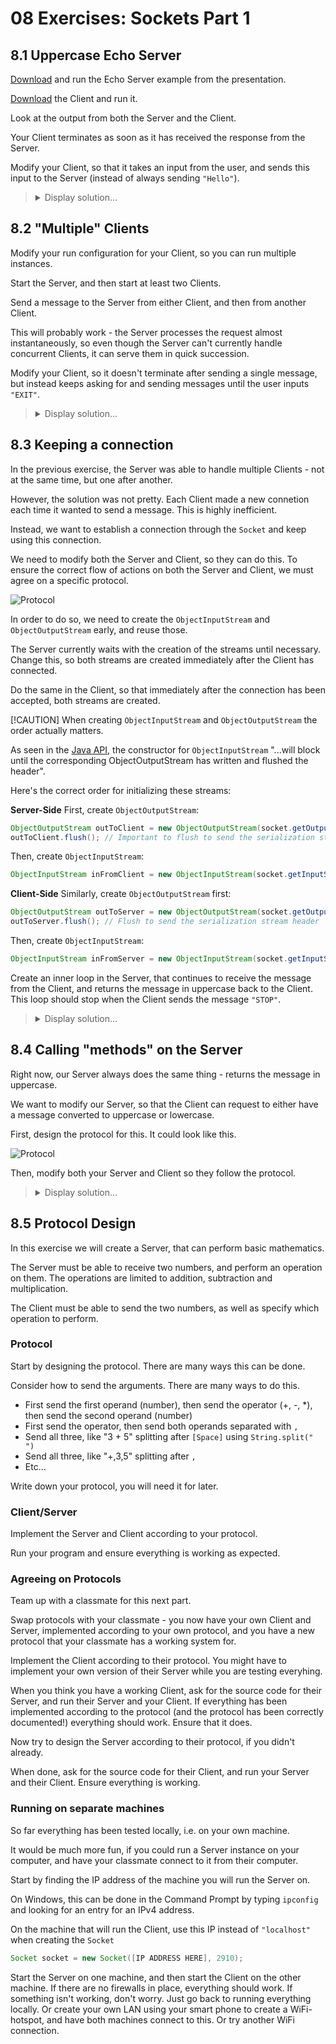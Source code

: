 
# 08 Exercises: Sockets Part 1 

## 8.1 Uppercase Echo Server

[Download](/08%20Sockets%201/Examples/Server.java) and run the Echo Server example from the presentation.

[Download](/08%20Sockets%201/Examples/Client.java) the Client and run it. 

Look at the output from both the Server and the Client.

Your Client terminates as soon as it has received the response from the Server.

Modify your Client, so that it takes an input from the user, and sends this input to the Server (instead of always sending `"Hello"`).

<blockquote>
<details>
<summary>Display solution...</summary>

```java
import java.io.IOException;
import java.io.ObjectInputStream;
import java.io.ObjectOutputStream;
import java.net.Socket;
import java.util.Scanner;

public class Client
{
    public static void main(String[] args)
    {
        Scanner scanner = new Scanner(System.in);

        try
        {
            Socket socket = new Socket("localhost", 2910);

            System.out.println("Enter a string to send to the server");
            String stringToSend = scanner.nextLine();

            ObjectOutputStream outToServer = new ObjectOutputStream(socket.getOutputStream());
            outToServer.writeObject(stringToSend);

            ObjectInputStream inFromServer = new ObjectInputStream(socket.getInputStream());
            String o = (String) inFromServer.readObject();

            System.out.println(o);
        }
        catch (IOException | ClassNotFoundException e)
        {
            throw new RuntimeException(e);
        }
    }
}
```
</details>
</blockquote>

## 8.2 "Multiple" Clients

Modify your run configuration for your Client, so you can run multiple instances.

Start the Server, and then start at least two Clients. 

Send a message to the Server from either Client, and then from another Client.

This will probably work - the Server processes the request almost instantaneously, so even though the Server can't currently handle concurrent Clients, it can serve them in quick succession.

Modify your Client, so it doesn't terminate after sending a single message, but instead keeps asking for and sending messages until the user inputs `"EXIT"`.

<blockquote>
<details>
<summary>Display solution...</summary>

```java
import java.io.IOException;
import java.io.ObjectInputStream;
import java.io.ObjectOutputStream;
import java.net.Socket;
import java.util.Scanner;

public class Client
{
    public static void main(String[] args)
    {
        Scanner scanner = new Scanner(System.in);

        try
        {
            Socket socket = null;
            while (true)
            {
                System.out.println("Enter a string to send to the server");
                String stringToSend = scanner.nextLine();
                if (stringToSend.equals("EXIT"))
                {
                    break;
                }
                socket = new Socket("localhost", 2910);

                ObjectOutputStream outToServer = new ObjectOutputStream(socket.getOutputStream());
                outToServer.writeObject(stringToSend);

                ObjectInputStream inFromServer = new ObjectInputStream(socket.getInputStream());
                String o = (String) inFromServer.readObject();

                System.out.println(o);
            }
            socket.close();
        }
        catch (IOException | ClassNotFoundException e)
        {
            throw new RuntimeException(e);
        }
    }
}
```
</details>
</blockquote>

## 8.3 Keeping a connection

In the previous exercise, the Server was able to handle multiple Clients - not at the same time, but one after another.

However, the solution was not pretty. Each Client made a new connetion each time it wanted to send a message. This is highly inefficient.

Instead, we want to establish a connection through the `Socket` and keep using this connection.

We need to modify both the Server and Client, so they can do this. To ensure the correct flow of actions on both the Server and Client, we must agree on a specific protocol.

![Protocol](/08%20Sockets%201/Images/Echo%20Server%20Protocol.png)

In order to do so, we need to create the `ObjectInputStream` and `ObjectOutputStream` early, and reuse those.

The Server currently waits with the creation of the streams until necessary. Change this, so both streams are created immediately after the Client has connected.

Do the same in the Client, so that immediately after the connection has been accepted, both streams are created.

[!CAUTION]
When creating `ObjectInputStream` and `ObjectOutputStream` the order actually matters.

As seen in the [Java API](https://docs.oracle.com/javase/7/docs/api/java/io/ObjectInputStream.html#ObjectInputStream%28java.io.InputStream%29), the constructor for `ObjectInputStream` "...will block until the corresponding ObjectOutputStream has written and flushed the header".

Here's the correct order for initializing these streams:

**Server-Side**
First, create `ObjectOutputStream`:

```java
ObjectOutputStream outToClient = new ObjectOutputStream(socket.getOutputStream());
outToClient.flush(); // Important to flush to send the serialization stream header
```

Then, create `ObjectInputStream`:

```java
ObjectInputStream inFromClient = new ObjectInputStream(socket.getInputStream());
```

**Client-Side**
Similarly, create `ObjectOutputStream` first:

```java
ObjectOutputStream outToServer = new ObjectOutputStream(socket.getOutputStream());
outToServer.flush(); // Flush to send the serialization stream header
```
Then, create `ObjectInputStream`:

```java
ObjectInputStream inFromServer = new ObjectInputStream(socket.getInputStream());
```

Create an inner loop in the Server, that continues to receive the message from the Client, and returns the message in uppercase back to the Client. This loop should stop when the Client sends the message `"STOP"`.

<blockquote>
<details>
<summary>Display solution...</summary>

```java
import java.io.IOException;
import java.io.ObjectInputStream;
import java.io.ObjectOutputStream;
import java.net.ServerSocket;
import java.net.Socket;

public class Server
{
    public static void main(String[] args)
    {
        System.out.println("Starting server...");
        try
        {
            ServerSocket welcomeSocket = new ServerSocket(2910);
            while (true)
            {
                Socket socket = welcomeSocket.accept();
                System.out.println("Client connected");

                ObjectInputStream inFromClient = new ObjectInputStream(socket.getInputStream());
                ObjectOutputStream outToClient = new ObjectOutputStream(socket.getOutputStream());

                String o = (String) inFromClient.readObject();

                while(!"STOP".equals(o))
                {
                    System.out.println("Received: " + o);

                    String answer = o.toUpperCase();

                    outToClient.writeObject(answer);

                    o = (String) inFromClient.readObject();
                }
            }
        }
        catch (IOException | ClassNotFoundException e)
        {
            throw new RuntimeException(e);
        }
    }
}
```
```java
import java.io.IOException;
import java.io.ObjectInputStream;
import java.io.ObjectOutputStream;
import java.net.Socket;
import java.util.Scanner;

public class Client
{
    public static void main(String[] args)
    {
        Scanner scanner = new Scanner(System.in);

        try
        {
            Socket socket = new Socket("localhost", 2910);

            ObjectOutputStream outToServer = new ObjectOutputStream(socket.getOutputStream());
            ObjectInputStream inFromServer = new ObjectInputStream(socket.getInputStream());

            while (true)
            {
                System.out.println("Enter a string to send to the server");
                String stringToSend = scanner.nextLine();
                if (stringToSend.equals("EXIT"))
                {
                    break;
                }

                outToServer.writeObject(stringToSend);

                String o = (String) inFromServer.readObject();

                System.out.println(o);
            }
            socket.close();
        }
        catch (IOException | ClassNotFoundException e)
        {
            throw new RuntimeException(e);
        }
    }
}
```

</details>
</blockquote>

## 8.4 Calling "methods" on the Server

Right now, our Server always does the same thing - returns the message in uppercase.

We want to modify our Server, so that the Client can request to either have a message converted to uppercase or lowercase.

First, design the protocol for this. It could look like this.

![Protocol](/08%20Sockets%201/Images/Echo%20Upper%20or%20Lower%20Server%20Protocol.png)

Then, modify both your Server and Client so they follow the protocol.

<blockquote>
<details>
<summary>Display solution...</summary>

```java
import java.io.IOException;
import java.io.ObjectInputStream;
import java.io.ObjectOutputStream;
import java.net.ServerSocket;
import java.net.Socket;

public class Server
{
    public static void main(String[] args)
    {
        System.out.println("Starting server...");
        try
        {
            ServerSocket welcomeSocket = new ServerSocket(2910);
            while (true)
            {
                Socket socket = welcomeSocket.accept();
                System.out.println("Client connected");

                ObjectInputStream inFromClient = new ObjectInputStream(socket.getInputStream());
                ObjectOutputStream outToClient = new ObjectOutputStream(socket.getOutputStream());

                while(true)
                {
                    outToClient.writeObject("Select upper- or lowercase. Type EXIT to end connection.");

                    String o = (String) inFromClient.readObject();
                    if ("EXIT".equals(o))
                    {
                        socket.close();
                        break;
                    }

                    System.out.println("Received: " + o);

                    if("uppercase".equals(o))
                    {
                        String message = (String) inFromClient.readObject();
                        String answer = message.toUpperCase();
                        outToClient.writeObject(answer);
                    }
                    else if ("lowercase".equals(o))
                    {
                        String message = (String) inFromClient.readObject();
                        String answer = message.toLowerCase();
                        outToClient.writeObject(answer);
                    }
                }
            }
        }
        catch (IOException | ClassNotFoundException e)
        {
            throw new RuntimeException(e);
        }
    }
}
```

```java
import java.io.IOException;
import java.io.ObjectInputStream;
import java.io.ObjectOutputStream;
import java.net.Socket;
import java.util.Scanner;

public class Client
{
    public static void main(String[] args)
    {
        Scanner scanner = new Scanner(System.in);

        try
        {
            Socket socket = new Socket("localhost", 2910);

            ObjectOutputStream outToServer = new ObjectOutputStream(socket.getOutputStream());
            ObjectInputStream inFromServer = new ObjectInputStream(socket.getInputStream());

            while (true)
            {
                String o = (String) inFromServer.readObject();
                System.out.println(o);

                String choice = scanner.nextLine();
                if (choice.equals("EXIT"))
                {
                    outToServer.writeObject(choice);
                    break;
                }

                outToServer.writeObject(choice);

                System.out.println("Enter a string to send to the server");
                String stringToSend = scanner.nextLine();

                outToServer.writeObject(stringToSend);
                String response = (String) inFromServer.readObject();
                System.out.println(response);
            }
            socket.close();
        }
        catch (IOException | ClassNotFoundException e)
        {
            throw new RuntimeException(e);
        }
    }
}
```

</details>
</blockquote>

## 8.5 Protocol Design

In this exercise we will create a Server, that can perform basic mathematics.

The Server must be able to receive two numbers, and perform an operation on them. The operations are limited to addition, subtraction and multiplication.

The Client must be able to send the two numbers, as well as specify which operation to perform.

### Protocol

Start by designing the protocol. There are many ways this can be done.

Consider how to send the arguments. There are many ways to do this.

-	First send the first operand (number), then send the operator (+, -, *), then send the second operand (number)
-	First send the operator, then send both operands separated with `,`
-	Send all three, like "3 + 5" splitting after `[Space]` using `String.split(" ")`
-	Send all three, like "+,3,5" splitting after `,`
-	Etc...

Write down your protocol, you will need it for later.

### Client/Server

Implement the Server and Client according to your protocol.

Run your program and ensure everything is working as expected.

### Agreeing on Protocols

Team up with a classmate for this next part. 

Swap protocols with your classmate - you now have your own Client and Server, implemented according to your own protocol, and you have a new protocol that your classmate has a working system for.

Implement the Client according to their protocol. You might have to implement your own version of their Server while you are testing everyhing.

When you think you have a working Client, ask for the source code for their Server, and run their Server and your Client. If everything has been implemented according to the protocol (and the protocol has been correctly documented!) everything should work. Ensure that it does.

Now try to design the Server according to their protocol, if you didn't already.

When done, ask for the source code for their Client, and run your Server and their Client. Ensure everything is working.

### Running on separate machines

So far everything has been tested locally, i.e. on your own machine.

It would be much more fun, if you could run a Server instance on your computer, and have your classmate connect to it from their computer.

Start by finding the IP address of the machine you will run the Server on.

On Windows, this can be done in the Command Prompt by typing `ipconfig` and looking for an entry for an IPv4 address.

On the machine that will run the Client, use this IP instead of `"localhost"` when creating the `Socket`

```java
Socket socket = new Socket([IP ADDRESS HERE], 2910);
```

Start the Server on one machine, and then start the Client on the other machine. If there are no firewalls in place, everything should work.
If something isn't working, don't worry. Just go back to running everything locally. Or create your own LAN using your smart phone to create a WiFi-hotspot, and have both machines connect to this. Or try another WiFi connection.
